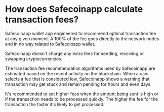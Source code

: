 # How does Safecoinapp calculate transaction fees?

Safecoinapp wallet app engineered to recommend optimal transaction fee at any given moment. A 100% of the fee goes directly to the network nodes and in no way related to Safecoinapp wallet. 

Safecoinapp doesn't charge any extra fees for sending, receiving or swapping cryptocurrencies.

The transaction fee recommendation algorithms used by Safecoinapp are estimated based on the recent activity on the blockchain. When a user selects a fee that is considered low, Safecoinapp shows a warning that transaction may get stuck and remain pending for hours and even days.

It's recommended to set higher fees when the amount being sent is high or if the transaction needs to be processed quickly. The higher the fee for the transaction the faster it's likely to get processed.
